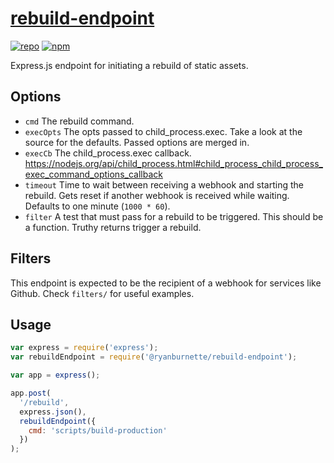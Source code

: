 # [rebuild-endpoint](https://github.com/ryanburnette/rebuild-endpoint)

[![repo](https://img.shields.io/badge/repository-Github-black.svg?style=flat-square)](https://github.com/ryanburnette/rebuild-endpoint)
[![npm](https://img.shields.io/badge/package-NPM-green.svg?style=flat-square)](https://www.npmjs.com/package/@ryanburnette/rebuild-endpoint)

Express.js endpoint for initiating a rebuild of static assets.

## Options

- `cmd` The rebuild command.
- `execOpts` The opts passed to child_process.exec. Take a look at the source
  for the defaults. Passed options are merged in.
- `execCb` The child_process.exec callback.
  https://nodejs.org/api/child_process.html#child_process_child_process_exec_command_options_callback
- `timeout` Time to wait between receiving a webhook and starting the rebuild. Gets reset if another
  webhook is received while waiting. Defaults to one minute (`1000 * 60`).
- `filter` A test that must pass for a rebuild to be triggered. This should be a function. Truthy
  returns trigger a rebuild.

## Filters

This endpoint is expected to be the recipient of a webhook for services like
Github. Check `filters/` for useful examples.

## Usage

```js
var express = require('express');
var rebuildEndpoint = require('@ryanburnette/rebuild-endpoint');

var app = express();

app.post(
  '/rebuild',
  express.json(),
  rebuildEndpoint({
    cmd: 'scripts/build-production'
  })
);
```
